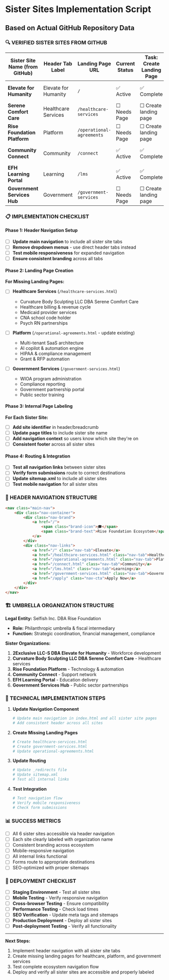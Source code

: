 # Sister Sites Implementation Script
## Based on Actual GitHub Repository Data

### 🔍 VERIFIED SISTER SITES FROM GITHUB

| Sister Site Name (from GitHub) | Header Tab Label | Landing Page URL | Current Status | Task: Create Landing Page | Task: Set Up Header Tab | Task: Internal Pages Labeled | Task: Links Routed Properly | Status | Notes |
| ------------------------------ | ---------------- | ---------------- | -------------- | ------------------------- | ----------------------- | ---------------------------- | --------------------------- | ------ | ----- |
| **Elevate for Humanity** | Elevate for Humanity | `/` | ✅ Active | ✅ Complete | ☐ Add to header | ☐ Label internal pages | ☐ Test routing | Active | Flagship workforce development |
| **Serene Comfort Care** | Healthcare Services | `/healthcare-services` | ☐ Needs Page | ☐ Create landing page | ☐ Add to header | ☐ Label internal pages | ☐ Test routing | Pending | Healthcare billing & CNA training |
| **Rise Foundation Platform** | Platform | `/operational-agreements` | ☐ Needs Page | ☐ Create landing page | ☐ Add to header | ☐ Label internal pages | ☐ Test routing | Pending | SaaS platform & automation |
| **Community Connect** | Community | `/connect` | ✅ Active | ✅ Complete | ☐ Add to header | ☐ Label internal pages | ☐ Test routing | Active | Support network & mentorship |
| **EFH Learning Portal** | Learning | `/lms` | ✅ Active | ✅ Complete | ☐ Add to header | ☐ Label internal pages | ☐ Test routing | Active | Learning management system |
| **Government Services Hub** | Government | `/government-services` | ☐ Needs Page | ☐ Create landing page | ☐ Add to header | ☐ Label internal pages | ☐ Test routing | Pending | WIOA & public sector portal |

### 📋 IMPLEMENTATION CHECKLIST

#### Phase 1: Header Navigation Setup
- [ ] **Update main navigation** to include all sister site tabs
- [ ] **Remove dropdown menus** - use direct header tabs instead
- [ ] **Test mobile responsiveness** for expanded navigation
- [ ] **Ensure consistent branding** across all tabs

#### Phase 2: Landing Page Creation
**For Missing Landing Pages:**
- [ ] **Healthcare Services** (`/healthcare-services.html`)
  - Curvature Body Sculpting LLC DBA Serene Comfort Care
  - Healthcare billing & revenue cycle
  - Medicaid provider services
  - CNA school code holder
  - Psych RN partnerships

- [ ] **Platform** (`/operational-agreements.html` - update existing)
  - Multi-tenant SaaS architecture
  - AI copilot & automation engine
  - HIPAA & compliance management
  - Grant & RFP automation

- [ ] **Government Services** (`/government-services.html`)
  - WIOA program administration
  - Compliance reporting
  - Government partnership portal
  - Public sector training

#### Phase 3: Internal Page Labeling
**For Each Sister Site:**
- [ ] **Add site identifier** in header/breadcrumb
- [ ] **Update page titles** to include sister site name
- [ ] **Add navigation context** so users know which site they're on
- [ ] **Consistent footer** across all sister sites

#### Phase 4: Routing & Integration
- [ ] **Test all navigation links** between sister sites
- [ ] **Verify form submissions** route to correct destinations
- [ ] **Update sitemap.xml** to include all sister sites
- [ ] **Test mobile navigation** for all sister sites

### 🎯 HEADER NAVIGATION STRUCTURE

```html
<nav class="main-nav">
    <div class="nav-container">
        <div class="nav-brand">
            <a href="/">
                <span class="brand-icon">🎓</span>
                <span class="brand-text">Rise Foundation Ecosystem</span>
            </a>
        </div>
        <div class="nav-links">
            <a href="/" class="nav-tab">Elevate</a>
            <a href="/healthcare-services.html" class="nav-tab">Healthcare</a>
            <a href="/operational-agreements.html" class="nav-tab">Platform</a>
            <a href="/connect.html" class="nav-tab">Community</a>
            <a href="/lms.html" class="nav-tab">Learning</a>
            <a href="/government-services.html" class="nav-tab">Government</a>
            <a href="/apply" class="nav-cta">Apply Now</a>
        </div>
    </div>
</nav>
```

### 🏗️ UMBRELLA ORGANIZATION STRUCTURE

**Legal Entity:** Selfish Inc. DBA Rise Foundation
- **Role:** Philanthropic umbrella & fiscal intermediary
- **Function:** Strategic coordination, financial management, compliance

**Sister Organizations:**
1. **2Exclusive LLC-S DBA Elevate for Humanity** - Workforce development
2. **Curvature Body Sculpting LLC DBA Serene Comfort Care** - Healthcare services
3. **Rise Foundation Platform** - Technology & automation
4. **Community Connect** - Support network
5. **EFH Learning Portal** - Education delivery
6. **Government Services Hub** - Public sector partnerships

### 🔧 TECHNICAL IMPLEMENTATION STEPS

1. **Update Navigation Component**
   ```bash
   # Update main navigation in index.html and all sister site pages
   # Add consistent header across all sites
   ```

2. **Create Missing Landing Pages**
   ```bash
   # Create healthcare-services.html
   # Create government-services.html
   # Update operational-agreements.html
   ```

3. **Update Routing**
   ```bash
   # Update _redirects file
   # Update sitemap.xml
   # Test all internal links
   ```

4. **Test Integration**
   ```bash
   # Test navigation flow
   # Verify mobile responsiveness
   # Check form submissions
   ```

### 📊 SUCCESS METRICS

- [ ] All 6 sister sites accessible via header navigation
- [ ] Each site clearly labeled with organization name
- [ ] Consistent branding across ecosystem
- [ ] Mobile-responsive navigation
- [ ] All internal links functional
- [ ] Forms route to appropriate destinations
- [ ] SEO-optimized with proper sitemaps

### 🚀 DEPLOYMENT CHECKLIST

- [ ] **Staging Environment** - Test all sister sites
- [ ] **Mobile Testing** - Verify responsive navigation
- [ ] **Cross-browser Testing** - Ensure compatibility
- [ ] **Performance Testing** - Check load times
- [ ] **SEO Verification** - Update meta tags and sitemaps
- [ ] **Production Deployment** - Deploy all sister sites
- [ ] **Post-deployment Testing** - Verify all functionality

---

**Next Steps:**
1. Implement header navigation with all sister site tabs
2. Create missing landing pages for healthcare, platform, and government services
3. Test complete ecosystem navigation flow
4. Deploy and verify all sister sites are accessible and properly labeled